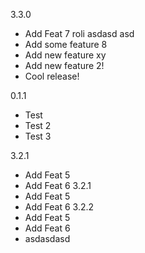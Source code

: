 3.3.0
-  Add Feat 7 roli asdasd asd
-  Add  some feature 8
-  Add new feature xy
-  Add new feature 2!
-  Cool release!

0.1.1

- Test
- Test 2
- Test 3

3.2.1
-  Add Feat 5
-  Add Feat 6
3.2.1
-  Add Feat 5
-  Add Feat 6
3.2.2
-  Add Feat 5
-  Add Feat 6
- asdasdasd

